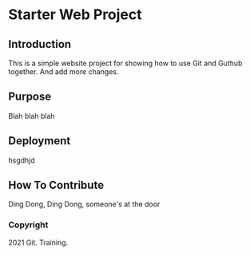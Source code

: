 # Starter Web Project

## Introduction

This is a simple website project for showing how to use Git and Guthub together. And add more changes.

## Purpose
Blah blah blah

## Deployment

hsgdhjd

## How To Contribute

Ding Dong, Ding Dong, someone's at the door

### Copyright
2021 Git. Training.